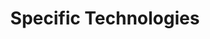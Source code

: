 ---
# Accomplishments widget.
widget: "howto"  # See https://sourcethemes.com/academic/docs/page-builder/
headless: true  # This file represents a page section.
active: true  # Activate this widget? true/false
weight: 3  # Order that this section will appear.
title: "Specific Technologies"
subtitle: ""

# Date format
#   Refer to https://sourcethemes.com/academic/docs/customization/#date-format
date_format: "Jan 2006"

# Accomplishments.
#   Add/remove as many `[[item]]` blocks below as you like.
#   `title`, `organization` and `date_start` are the required parameters.
#   Leave other parameters empty if not required.
#   Begin/end multi-line descriptions with 3 quotes `"""`.
item: 
smallItem: 
 - title: "Deploying OpenStack using Docker Containers with Hyper-V and Kolla"
   summary: "cloudbase.it"
   linkText: ""
   linkUrl: "https://cloudbase.it/openstack-kolla-hyper-v/" 
   openNewWindow: 
   image: "https://res.cloudinary.com/agile-seo/image/fetch/w_62,dpr_1.0,d_blank_am8gzx.png/https%3A%2F%2Flogo.clearbit.com%2Fcloudbase.it%3Fsize%3D250"
 - title: "Docker on OpenStack with Kubernetes"
   summary: "mirantis.com"
   linkText: ""
   linkUrl: "https://www.mirantis.com/blog/docker-openstack-kubernetes/" 
   openNewWindow: 
   image: "https://res.cloudinary.com/agile-seo/image/fetch/w_62,dpr_1.0,d_blank_am8gzx.png/https%3A%2F%2Flogo.clearbit.com%2Fmirantis.com%3Fsize%3D250"
 - title: "How to Build a Containerized App on Mirantis OpenStack with Native Docker Tools"
   summary: "mirantis.com"
   linkText: ""
   linkUrl: "https://www.mirantis.com/blog/build-containerized-app-mirantis-openstack-native-docker-tools/" 
   openNewWindow: 
   image: "https://res.cloudinary.com/agile-seo/image/fetch/w_62,dpr_1.0,d_blank_am8gzx.png/https%3A%2F%2Flogo.clearbit.com%2Fmirantis.com%3Fsize%3D250"
---